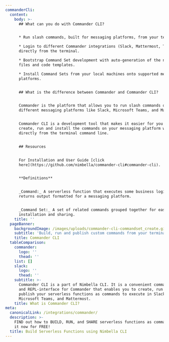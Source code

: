 ```yaml
---
commanderCli:
  content:
    body: >-
      ## What can you do with Commander CLI?


      * Run slash commands, built for messaging platforms, from your terminal.

      * Login to different Commander integrations (Slack, Mattermost, Teams)
      directly from the terminal.

      * Bootstrap Command Set development with auto-generation of the necessary
      files and code templates.

      * Install Command Sets from your local machines onto supported messaging
      platforms.


      ## What is the difference between Commander and Commander CLI?


      Commander is the platform that allows you to run slash commands on
      different messaging platforms like Slack, Microsoft Teams, and Mattermost.


      Commander CLI is a development tool that makes it easier for you to
      create, run and install the commands on your messaging platform workspace
      directly from the terminal command line.


      ## Resources


      For Installation and User Guide [click
      here](https://github.com/nimbella/commander-cli#commander-cli). 


      **Definitions**


      _Command:_ A serverless function that executes some business logic and
      returns output formatted for a messaging platform.


      _Command Set:_ A set of related commands grouped together for easy
      installation and sharing.
    title: ''
  pageBanner:
    backgroundImage: /images/uploads/commander-cli-commandset_create.gif
    subtitle: 'Build, run and publish custom commands from your terminal'
    title: Commander CLI
  tableComparison:
    commander:
      logo: ''
      thead: ''
    list: []
    slack:
      logo: ''
      thead: ''
    subtitle: >-
      Commander CLI is a part of Nimbella CLI. It is a convenient command-line
      and REPL-interface for Commander that enables you to create, run and
      publish your serverless functions as commands to execute in Slack,
      Microsoft Teams, and Mattermost.
    title: What is Commander CLI?
meta:
  canonicalLink: /integrations/commander/
  description: >-
    FIND out how to BUILD, RUN, and SHARE serverless functions as commands. Try
    it now for FREE!
  title: Build Serverless Functions using Nimbella CLI
---
```



